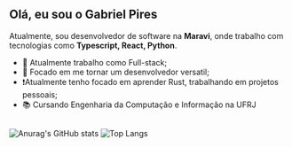 <!--
**gabrielpires01/gabrielpires01** is a ✨ _special_ ✨ repository because its `README.md` (this file) appears on your GitHub profile.

Here are some ideas to get you started:

- 🔭 I’m currently working on ...
- 🌱 I’m currently learning ...
- 👯 I’m looking to collaborate on ...
- 🤔 I’m looking for help with ...
- 💬 Ask me about ...
- 📫 How to reach me: ...
- 😄 Pronouns: ...
- ⚡ Fun fact: ...
-->
## Olá, eu sou o Gabriel Pires
Atualmente, sou desenvolvedor de software na **Maravi**, onde trabalho com tecnologias como **Typescript, React, Python**.

- 🔭 Atualmente trabalho como Full-stack;
- 🌱 Focado em me tornar um desenvolvedor versatil;
- ❗Atualmente tenho focado em aprender Rust, trabalhando em projetos pessoais;
- 📚 Cursando Engenharia da Computação e Informação na UFRJ

##

![Anurag's GitHub stats](https://github-readme-stats.vercel.app/api?username=gabrielpires01&show_icons=true&theme=radical)
![Top Langs](https://github-readme-stats.vercel.app/api/top-langs/?username=gabrielpires01&layout=compact&theme=radical)
